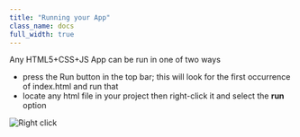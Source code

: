 ```yaml
---
title: "Running your App"
class_name: docs
full_width: true
---
```


Any HTML5+CSS+JS App can be run in one of two ways

- press the Run button in the top bar; this will look for the first occurrence of index.html and run that
- locate any html file in your project then right-click it and select the **run** option

![Right click](/img/docs/right-click.png)
